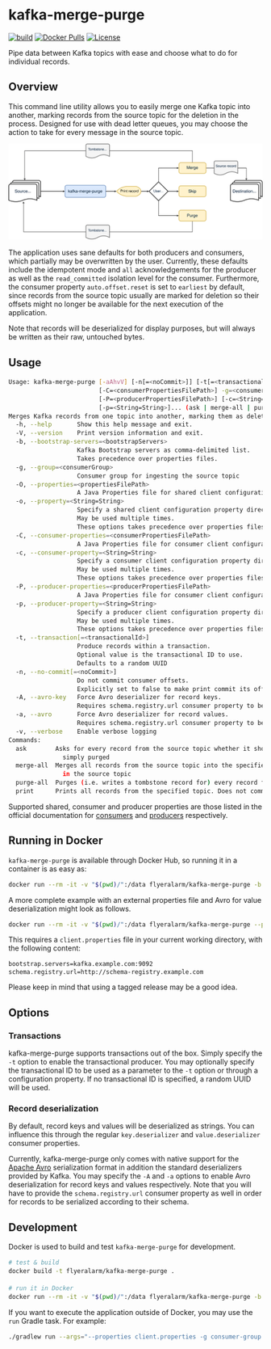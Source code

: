 # kafka-merge-purge
[![build](https://github.com/flyeralarm/kafka-merge-purge/actions/workflows/build-dev.yml/badge.svg)](https://github.com/flyeralarm/kafka-merge-purge/actions)
[![Docker Pulls](https://img.shields.io/docker/pulls/flyeralarm/kafka-merge-purge)](https://hub.docker.com/repository/docker/flyeralarm/kafka-merge-purge)
[![License](https://img.shields.io/badge/License-Apache%202.0-blue.svg)](LICENSE)

Pipe data between Kafka topics with ease and choose what to do for individual records.

## Overview
This command line utility allows you to easily merge one Kafka topic into another, marking records from the source topic
for the deletion in the process. Designed for use with dead letter queues, you may choose the action to take for every
message in the source topic.

![Source topic -> kafka-merge-purge -> Print record -> User input -> Destination Topic](diagram.svg)

The application uses sane defaults for both producers and consumers, which partially may be overwritten by the user.
Currently, these defaults include the idempotent mode and `all` acknowledgements for the producer as well as
the `read_committed` isolation level for the consumer. Furthermore, the consumer property `auto.offset.reset` is set to
`earliest` by default, since records from the source topic usually are marked for deletion so their offsets might no longer
be available for the next execution of the application.

Note that records will be deserialized for display purposes, but will always be written as their raw, untouched bytes.

## Usage
```sh
Usage: kafka-merge-purge [-aAhvV] [-n[=<noCommit>]] [-t[=<transactionalId>]] [-b=<bootstrapServers>]
                         [-C=<consumerPropertiesFilePath>] -g=<consumerGroup> [-O=<propertiesFilePath>]
                         [-P=<producerPropertiesFilePath>] [-c=<String=String>]... [-o=<String=String>]...
                         [-p=<String=String>]... (ask | merge-all | purge-all | print)
Merges Kafka records from one topic into another, marking them as deleted in the old topic in the process
  -h, --help       Show this help message and exit.
  -V, --version    Print version information and exit.
  -b, --bootstrap-servers=<bootstrapServers>
                   Kafka Bootstrap servers as comma-delimited list.
                   Takes precedence over properties files.
  -g, --group=<consumerGroup>
                   Consumer group for ingesting the source topic
  -O, --properties=<propertiesFilePath>
                   A Java Properties file for shared client configuration (optional)
  -o, --property=<String=String>
                   Specify a shared client configuration property directly.
                   May be used multiple times.
                   These options takes precedence over properties files.
  -C, --consumer-properties=<consumerPropertiesFilePath>
                   A Java Properties file for consumer client configuration (optional)
  -c, --consumer-property=<String=String>
                   Specify a consumer client configuration property directly.
                   May be used multiple times.
                   These options takes precedence over properties files.
  -P, --producer-properties=<producerPropertiesFilePath>
                   A Java Properties file for consumer client configuration (optional)
  -p, --producer-property=<String=String>
                   Specify a producer client configuration property directly.
                   May be used multiple times.
                   These options takes precedence over properties files.
  -t, --transaction[=<transactionalId>]
                   Produce records within a transaction.
                   Optional value is the transactional ID to use.
                   Defaults to a random UUID
  -n, --no-commit[=<noCommit>]
                   Do not commit consumer offsets.
                   Explicitly set to false to make print commit its offsets
  -A, --avro-key   Force Avro deserializer for record keys.
                   Requires schema.registry.url consumer property to be set
  -a, --avro       Force Avro deserializer for record values.
                   Requires schema.registry.url consumer property to be set
  -v, --verbose    Enable verbose logging
Commands:
  ask        Asks for every record from the source topic whether it should be merged into the destination topic or
               simply purged
  merge-all  Merges all records from the source topic into the specified destination topic and marks them for deletion
               in the source topic
  purge-all  Purges (i.e. writes a tombstone record for) every record from the specified topic
  print      Prints all records from the specified topic. Does not commit offsets by default
```

Supported shared, consumer and producer properties are those listed in the official documentation for [consumers](https://docs.confluent.io/platform/current/installation/configuration/consumer-configs.html)
and [producers](https://docs.confluent.io/platform/current/installation/configuration/producer-configs.html) respectively.

## Running in Docker
`kafka-merge-purge` is available through Docker Hub, so running it in a container is as easy as:

```sh
docker run --rm -it -v "$(pwd)/":/data flyeralarm/kafka-merge-purge -b kafka.example.com:9092 -g consumer-group ask sourceTopic destinationTopic
```

A more complete example with an external properties file and Avro for value deserialization might look as follows.
```sh
docker run --rm -it -v "$(pwd)/":/data flyeralarm/kafka-merge-purge --properties /data/client.properties -g consumer-group -a ask sourceTopic destinationTopic
```
This requires a `client.properties` file in your current working directory, with the following content:
```properties
bootstrap.servers=kafka.example.com:9092
schema.registry.url=http://schema-registry.example.com
```

Please keep in mind that using a tagged release may be a good idea.

## Options
### Transactions
kafka-merge-purge supports transactions out of the box. Simply specify the `-t` option to enable the transactional producer.
You may optionally specify the transactional ID to be used as a parameter to the `-t` option or through a configuration property.
If no transactional ID is specified, a random UUID will be used.

### Record deserialization
By default, record keys and values will be deserialized as strings. You can influence this through the regular `key.deserializer` and `value.deserializer` consumer properties.

Currently, kafka-merge-purge only comes with native support for the [Apache Avro](https://avro.apache.org/) serialization format in addition the standard deserializers provided by Kafka.
You may specify the `-A` and `-a` options to enable Avro deserialization for record keys and values respectively.
Note that you will have to provide the `schema.registry.url` consumer property as well in order for records to be serialized according to their schema.

## Development

Docker is used to build and test `kafka-merge-purge` for development.

```sh
# test & build
docker build -t flyeralarm/kafka-merge-purge .

# run it in Docker
docker run --rm -it -v "$(pwd)/":/data flyeralarm/kafka-merge-purge -b kafka:9092 -g consumer-group ask sourceTopic destinationTopic
```

If you want to execute the application outside of Docker, you may use the `run` Gradle task. For example:
```sh
./gradlew run --args="--properties client.properties -g consumer-group ask sourceTopic destinationTopic"
```
